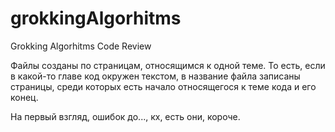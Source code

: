 # grokkingAlgorhitms
Grokking Algorhitms Code Review


Файлы созданы по страницам, относящимся к одной теме. 
То есть, если в какой-то главе код окружен текстом, в название файла записаны страницы, среди которых есть начало относящегося к теме кода
и его конец.


На первый взгляд, ошибок до..., кх, есть они, короче.
